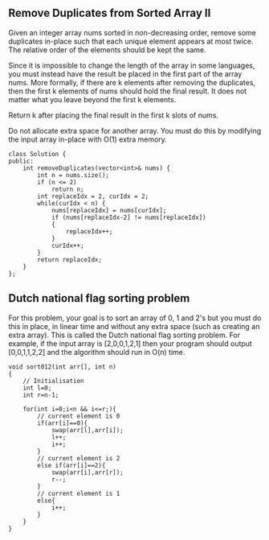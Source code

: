 ## Remove Duplicates from Sorted Array II
Given an integer array nums sorted in non-decreasing order, remove some duplicates in-place such that each unique element appears at most twice. The relative order of the elements should be kept the same.

Since it is impossible to change the length of the array in some languages, you must instead have the result be placed in the first part of the array nums. More formally, if there are k elements after removing the duplicates, then the first k elements of nums should hold the final result. It does not matter what you leave beyond the first k elements.

Return k after placing the final result in the first k slots of nums.

Do not allocate extra space for another array. You must do this by modifying the input array in-place with O(1) extra memory.

```
class Solution {
public:
    int removeDuplicates(vector<int>& nums) {
        int n = nums.size();
        if (n <= 2)
            return n;
        int replaceIdx = 2, curIdx = 2;
        while(curIdx < n) {
            nums[replaceIdx] = nums[curIdx];
            if (nums[replaceIdx-2] != nums[replaceIdx])
            {
                replaceIdx++;
            }
            curIdx++;
        }
        return replaceIdx;
    }
};
```

## Dutch national flag sorting problem
For this problem, your goal is to sort an array of 0, 1 and 2's but you must do this in place, in linear time and without any extra space (such as creating an extra array). This is called the Dutch national flag sorting problem. For example, if the input array is [2,0,0,1,2,1] then your program should output [0,0,1,1,2,2] and the algorithm should run in O(n) time.

```
void sort012(int arr[], int n)
{
    // Initialisation
    int l=0;
    int r=n-1;
     
    for(int i=0;i<n && i<=r;){
        // current element is 0
        if(arr[i]==0){
            swap(arr[l],arr[i]);
            l++;
            i++;
        }
        // current element is 2
        else if(arr[i]==2){
            swap(arr[i],arr[r]);
            r--;
        }
        // current element is 1
        else{
            i++;
        }
    }
}
```
